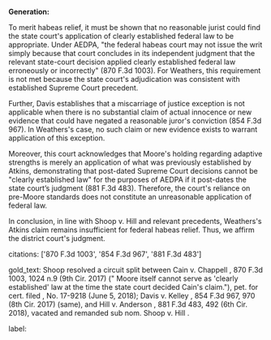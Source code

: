**Generation:**

To merit habeas relief, it must be shown that no reasonable jurist could find the state court's application of clearly established federal law to be appropriate. Under AEDPA, "the federal habeas court may not issue the writ simply because that court concludes in its independent judgment that the relevant state-court decision applied clearly established federal law erroneously or incorrectly" (870 F.3d 1003). For Weathers, this requirement is not met because the state court's adjudication was consistent with established Supreme Court precedent.

Further, Davis establishes that a miscarriage of justice exception is not applicable when there is no substantial claim of actual innocence or new evidence that could have negated a reasonable juror's conviction (854 F.3d 967). In Weathers's case, no such claim or new evidence exists to warrant application of this exception.

Moreover, this court acknowledges that Moore's holding regarding adaptive strengths is merely an application of what was previously established by Atkins, demonstrating that post-dated Supreme Court decisions cannot be "clearly established law" for the purposes of AEDPA if it post-dates the state court’s judgment (881 F.3d 483). Therefore, the court's reliance on pre-Moore standards does not constitute an unreasonable application of federal law.

In conclusion, in line with Shoop v. Hill and relevant precedents, Weathers's Atkins claim remains insufficient for federal habeas relief. Thus, we affirm the district court's judgment.

citations: ['870 F.3d 1003', '854 F.3d 967', '881 F.3d 483']

gold_text: Shoop resolved a circuit split between Cain v. Chappell , 870 F.3d 1003, 1024 n.9 (9th Cir. 2017) (" Moore itself cannot serve as 'clearly established' law at the time the state court decided Cain's claim."), pet. for cert. filed , No. 17-9218 (June 5, 2018); Davis v. Kelley , 854 F.3d 967, 970 (8th Cir. 2017) (same), and Hill v. Anderson , 881 F.3d 483, 492 (6th Cir. 2018), vacated and remanded sub nom. Shoop v. Hill .

label: 